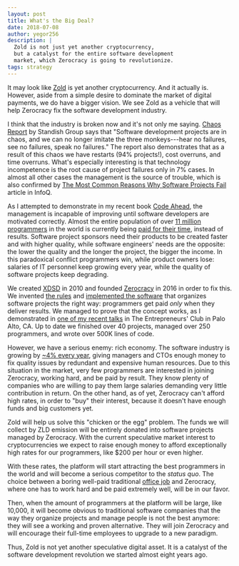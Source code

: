 ```yaml
---
layout: post
title: What's the Big Deal?
date: 2018-07-08
author: yegor256
description: |
  Zold is not just yet another cryptocurrency,
  but a catalyst for the entire software development
  market, which Zerocracy is going to revolutionize.
tags: strategy
---
```


It may look like [Zold](http://www.zold.io) is yet another cryptocurrency.
And it actually is.
However, aside from a simple desire to dominate the market of digital payments, we do have a bigger vision.
We see Zold as a vehicle that will help Zerocracy fix the software development industry.

<!--more-->

I think that the industry is broken now and it's not only me saying.
[Chaos Report](https://www.projectsmart.co.uk/white-papers/chaos-report.pdf)
by Standish Group says that "Software development projects
are in chaos, and we can no longer imitate the three monkeys---hear no failures,
see no failures, speak no failures." The report also demonstrates that as a
result of this chaos we have restarts (94% projects!), cost overruns, and time
overruns. What's especially interesting is that technology incompetence is
the root cause of project failures only in 7% cases. In almost all other cases
the management is the source of trouble, which is also confirmed by
[The Most Common Reasons Why Software Projects Fail](https://www.infoq.com/articles/software-failure-reasons)
article in InfoQ.

As I attempted to demonstrate in my recent book [Code Ahead](https://www.yegor256.com/code-ahead.html),
the management is incapable of improving until software developers
are motivated correctly. Almost the entire population of over
[11 million programmers](https://www.infoq.com/news/2014/01/IDC-software-developers)
in the world is currently being [paid for their time](https://www.yegor256.com/2015/07/21/hourly-pay-modern-slavery.html),
instead of results.
Software project sponsors need their products to be created faster and with
higher quality, while software engineers' needs are the opposite:
the lower the quality and the longer the project, the bigger the income.
In this paradoxical conflict programmers win, while product owners lose:
salaries of IT personnel keep growing every year,
while the quality of software projects keep degrading.

We created [XDSD](https://www.xdsd.org) in 2010 and founded [Zerocracy](https://www.zerocracy.clm)
in 2016 in order to fix this. We invented [the rules](http://www.zerocracy.com/policy.html) and
[implemented the software](https://www.yegor256.com/2018/03/21/zerocracy-announcement.html) that
organizes software projects the right way: programmers get paid _only_ when
they deliver results. We managed to prove
that the concept works, as I demonstrated in
[one of my recent talks](https://www.youtube.com/watch?v=qRZYJGYdrwk)
in The Entrepreneurs' Club in Palo Alto, CA. Up to date we finished over 40 projects,
managed over 250 programmers, and wrote over 500K lines of code.

However, we have a serious enemy: rich economy. The software industry is growing
by [~4% every year](https://www.morganstanley.com/ideas/software-sector-growth),
giving managers and CTOs enough money to fix quality
issues by redundant and expensive human resources. Due to this
situation in the market, very few programmers are interested in joining
Zerocracy, working hard, and be paid by result. They know plenty of companies
who are willing to pay them large salaries demanding very little contribution in return.
On the other hand, as of yet, Zerocracy can't afford high rates, in order to
"buy" their interest, because it doesn't have enough funds and big customers yet.

Zold will help us solve this "chicken or the egg" problem.
The funds we will collect by ZLD emission will be entirely donated into
software projects managed by Zerocracy. With the current speculative
market interest to cryptocurrencies we expect to raise enough money
to afford exceptionally high rates for our programmers, like $200 per hour or even higher.

With these rates, the platform will start attracting the best programmers in
the world and will become a serious competitor to the _status quo_.
The choice between a boring well-paid traditional [office job](https://www.yegor256.com/2015/10/06/how-to-be-good-office-slave.html)
and Zerocracy, where one has to work hard and be paid extremely well,
will be in our favor.

Then, when the amount of programmers at the platform will be large, like 10,000,
it will become obvious to traditional software companies that the way
they organize projects and manage people is not the best anymore:
they will see a working and proven alternative. They will join Zerocracy and will
encourage their full-time employees to upgrade to a new paradigm.

Thus, Zold is not yet another speculative digital asset.
It is a catalyst of the software development revolution
we started almost eight years ago.

